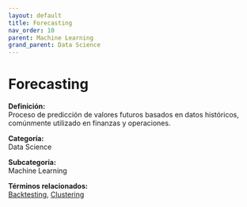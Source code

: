 ```yaml
---
layout: default
title: Forecasting
nav_order: 10
parent: Machine Learning
grand_parent: Data Science
---
```


# Forecasting

**Definición:**  
Proceso de predicción de valores futuros basados en datos históricos, comúnmente utilizado en finanzas y operaciones.

**Categoría:**  
Data Science  

**Subcategoría:**  
Machine Learning

**Términos relacionados:**  
[Backtesting](https://maleniski.github.io/diccionario-angl-tec-mx/docs/data-science/machine-learning/backtesting.html), [Clustering](https://maleniski.github.io/diccionario-angl-tec-mx/docs/data-science/machine-learning/clustering.html)
